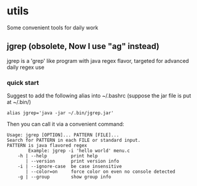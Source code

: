 # utils
Some convenient tools for daily work

## jgrep (obsolete, Now I use "ag" instead)
jgrep is a 'grep' like program with java regex flavor, targeted for advanced daily regex use

### quick start

Suggest to add the following alias into ~/.bashrc (suppose the jar file is put at ~/.bin/)

    alias jgrep='java -jar ~/.bin/jgrep.jar'

Then you can call it via a convenient command:

```
Usage: jgrep [OPTION]... PATTERN [FILE]...
Search for PATTERN in each FILE or standard input.
PATTERN is java flavored regex
        Example: jgrep -i 'hello world' menu.c
    -h | --help         print help
       | --version      print version info
    -i | --ignore-case  be case insensitive
       | --color=on     force color on even no console detected
    -g | --group        show group info
```
